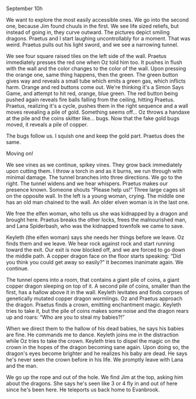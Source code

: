 September 10h

We want to explore the most easily accessible ones. We go into the second one, because Jim found chuuls in the first. We see life sized reliefs, but instead of going in, they curve outward. The pictures depict smiling dragons. Praetus and I start laughing uncontrollably for a moment. That was weird. Praetus pulls out his light sword, and we see a narrowing tunnel. 

We see four square raised tiles on the left side of the wall. Praetus immediately presses the red one when Oz told him too. It pushes in flush with the wall and the color changes to the color of the wall. Upon pressing the orange one, same thing happens, then the green. The green button gives way and reveals a small tube which emits a green gas, which inflicts harm. Orange and red buttons come out. We're thinking it's a Simon Says Game, and attempt to hit red, orange, blue green. The red button being pushed again reveals fire balls falling from the ceiling, hitting Praetus. Praetus, realizing it's a cycle, pushes them in the right sequence and a wall moves revealing a pile of gold. Something seems off... Oz throws a handaxe at the pile and the coins skitter like... bugs. Now that the fake gold bugs moved, it reveals a pile of copper.

The bugs follow us. I squish one and keep the gold part. Praetus does the same. 

Moving on!

We see vines as we continue, spikey vines. They grow back immediately upon cutting them. I throw a torch in and as it burns, we run through with minimal damage. The tunnel branches into three directions. We go to the right. The tunnel widens and we hear whispers. Praetus makes our presence known. Someone shouts “Please help us!” Three large cages sit on the opposite wall. In the left is a young woman, crying. The middle one has an old man chained to the wall. An older elven woman is in the last one. 

We free the elfen woman, who tells us she was kidnapped by a dragon and brought here. Praetus breaks  the other locks, frees the malnourished man, and Lana Spiderbash, who was the kidnapped townfolk we came to save.

Keyleth (the elfen woman) says she needs her things before we leave. Oz finds them and we leave. We hear rock against rock and start running toward the exit. Our exit is now blocked off, and we are forced to go down the middle path. A copper dragon face on the floor starts speaking: “Did you think you could get away so easily?” It becomes inanimate again. We continue. 

The tunnel opens into a room, that contains a giant pile of coins, a giant copper dragon sleeping on top of it. A second pile of coins, smaller than the first, has a hallow above it in the wall. Keyleth levitates and finds corpses of genetically mutated copper dragon wormlings. Oz and Praetus approach the dragon. Praetus finds a crown, emitting enchantment magic. Keyleth tries to take it, but the pile of coins makes some noise and the dragon rears up and roars: “Who are you to steal my babies?!”

When we direct them to the hallow of his dead babies, he says his babies are fine. He commands me to dance. Keyleth joins me in the distraction while Oz tries to take the crown. Keyleth tries to dispel the magic on the crown in the hopes of the dragon becoming sane again. Upon doing so, the dragon's eyes become brighter and he realizes his baby are dead. He says he's never seen the crown before in his life. We promptly leave with Lana and the man.

We go up the rope and out of the hole. We find Jim at the top, asking him about the dragons. She says he's seen like 3 or 4 fly in and out of here since he's been here. He teleports us back home to Evanbrook.